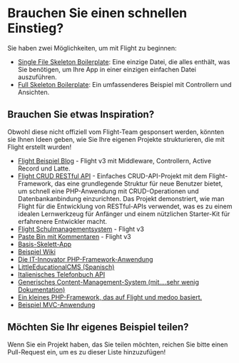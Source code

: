 # Brauchen Sie einen schnellen Einstieg?

Sie haben zwei Möglichkeiten, um mit Flight zu beginnen:

- [Single File Skeleton Boilerplate](https://github.com/flightphp/skeleton-simple): Eine einzige Datei, die alles enthält, was Sie benötigen, um Ihre App in einer einzigen einfachen Datei auszuführen.
- [Full Skeleton Boilerplate](https://github.com/flightphp/skeleton): Ein umfassenderes Beispiel mit Controllern und Ansichten.

## Brauchen Sie etwas Inspiration?

Obwohl diese nicht offiziell vom Flight-Team gesponsert werden, könnten sie Ihnen Ideen geben, wie Sie Ihre eigenen Projekte strukturieren, die mit Flight erstellt wurden!

- [Flight Beispiel Blog](https://github.com/n0nag0n/flightphp-blog) - Flight v3 mit Middleware, Controllern, Active Record und Latte.
- [Flight CRUD RESTful API](https://github.com/soheilkhaledabdi/php-crud-api-flight) - Einfaches CRUD-API-Projekt mit dem Flight-Framework, das eine grundlegende Struktur für neue Benutzer bietet, um schnell eine PHP-Anwendung mit CRUD-Operationen und Datenbankanbindung einzurichten. Das Projekt demonstriert, wie man Flight für die Entwicklung von RESTful-APIs verwendet, was es zu einem idealen Lernwerkzeug für Anfänger und einem nützlichen Starter-Kit für erfahrenere Entwickler macht.
- [Flight Schulmanagementsystem](https://github.com/krmu/FlightPHP_School) - Flight v3
- [Paste Bin mit Kommentaren](https://github.com/n0nag0n/commie2) - Flight v3
- [Basis-Skelett-App](https://github.com/markhughes/flight-skeleton)
- [Beispiel Wiki](https://github.com/Skayo/FlightWiki)
- [Die IT-Innovator PHP-Framework-Anwendung](https://github.com/itinnovator/myphp-app)
- [LittleEducationalCMS (Spanisch)](https://github.com/casgin/LittleEducationalCMS)
- [Italienisches Telefonbuch API](https://github.com/chiccomagnus/PGAPI)
- [Generisches Content-Management-System (mit....sehr wenig Dokumentation)](https://github.com/recepuncu/cms)
- [Ein kleines PHP-Framework, das auf Flight und medoo basiert.](https://github.com/ycrao/tinyme)
- [Beispiel MVC-Anwendung](https://github.com/paddypei/Flight-MVC)

## Möchten Sie Ihr eigenes Beispiel teilen?

Wenn Sie ein Projekt haben, das Sie teilen möchten, reichen Sie bitte einen Pull-Request ein, um es zu dieser Liste hinzuzufügen!